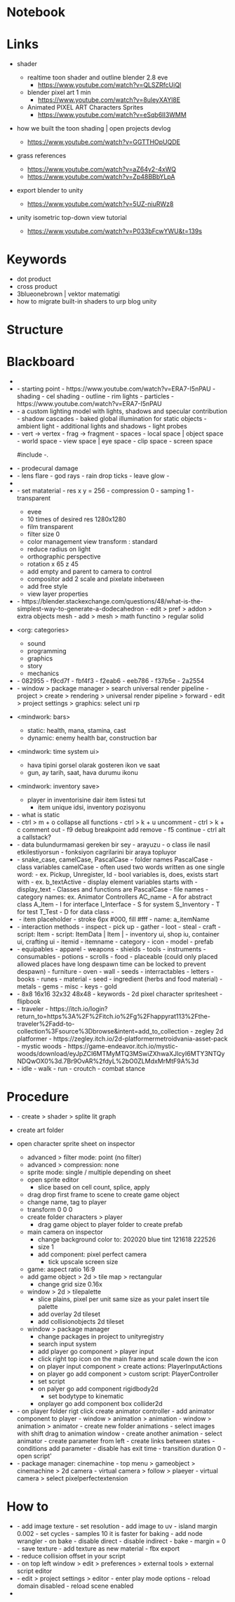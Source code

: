 # Notebook

# Links
- shader
    - realtime toon shader and outline blender 2.8 eve
        - https://www.youtube.com/watch?v=QLSZRfcUiQI
    - blender pixel art 1 min
        - https://www.youtube.com/watch?v=8uleyXAYl8E
    - Animated PIXEL ART Characters Sprites
        - https://www.youtube.com/watch?v=eSqb6II3WMM

- how we built the toon shading | open projects devlog
    - https://www.youtube.com/watch?v=GGTTHOpUQDE

- grass references
    - https://www.youtube.com/watch?v=aZ64y2-4xWQ
    - https://www.youtube.com/watch?v=Zp48BBbYLpA

- export blender to unity
    - https://www.youtube.com/watch?v=5UZ-niuRWz8

- unity isometric top-down view tutorial
    - https://www.youtube.com/watch?v=P033bFcwYWU&t=139s

# Keywords
- dot product
- cross product
- 3blueonebrown | vektor matematigi
- how to migrate built-in shaders to urp blog unity

# Structure


# Blackboard
- <math>
    - dot product
        - iki vektor arasindaki cos degeri 
        - range 0, 1 
        - isik ile normal vektorleri arasinda karsilastirma yapip uygun isiklandirma hesaplamasi icin uygulaniyor

- <pixel art shader reverse engineering>
    - starting point
        - https://www.youtube.com/watch?v=ERA7-I5nPAU
    - shading
        - cel shading
        - outline
        - rim lights
        - particles
            - https://www.youtube.com/watch?v=ERA7-I5nPAU

- <toon shading requirements>
    - a custom lighting model with lights, shadows and specular contribution
    - shadow cascades
    - baked global illumination for static objects
    - ambient light
    - additional lights and shadows
    - light probes

- <shader>
    - vert -> vertex
    - frag -> fragment 
    - spaces
        - local space | object space
        - world space
        - view space | eye space
        - clip space
        - screen space

    #include -. 

- <geometry nodes>
    - prodecural damage

- <effects>
    - lens flare
    - god rays
    - rain drop ticks
    - leave glow
    - 

- <model making stones>

- <blender pixel setup>
    - set mataterial
    - res x y = 256
    - compression 0
    - samping 1
    - transparent

    - evee
    - 10 times of desired res 1280x1280
    - film transparent
    - filter size 0
    - color management view transform : standard
    - reduce radius on light
    - orthographic perspective
    - rotation x 65 z 45
    - add empty and parent to camera to control
    - compositor add 2 scale and pixelate inbetween
    - add free style
    - view layer properties

- <solid test on blender>
    - https://blender.stackexchange.com/questions/48/what-is-the-simplest-way-to-generate-a-dodecahedron
    - edit > pref > addon > extra objects mesh
    - add > mesh > math functino > regular solid

- <org: categories>
    - sound
    - programming
    - graphics
    - story
    - mechanics

- <gradient daynight scale>
    - 082955
    - f9cd7f
    - fbf4f3
    - f2eab6
    - eeb786
    - f37b5e
    - 2a2554

- <universal render pipeline>
    - window > package manager > search universal render pipeline
    - project > create > rendering > universal render pipeline > forward
    - edit > project settings > graphics: select uni rp

- <mindwork: bars>
    - static: health, mana, stamina, cast
    - dynamic: enemy health bar, construction bar

- <mindwork: time system ui>
    - hava tipini gorsel olarak gosteren ikon ve saat
    - gun, ay tarih, saat, hava durumu ikonu

- <mindwork: inventory save>
    - player in inventorisine dair item listesi tut
        - item unique idsi, inventory pozisyonu


- <computer science>
    - what is static

- <visual studio>
    - ctrl > m + o  collapse all functions
    - ctrl > k + u  uncomment
    - ctrl > k + c  comment out
    - f9 debug breakpoint add remove
    - f5 continue
    - ctrl alt a callstack?

- <interface>
    - data bulundurmamasi gereken bir sey
    - arayuzu
    - o class ile nasil etkilestiyorsun
    - fonksiyon cagrilarini bir araya topluyor

- <Naming conventions>
    - snake_case, camelCase, PascalCase
    - folder names PascalCase
    - class variables camelCase
    - often used two words written as one single word: 
        - ex. Pickup, Unregister, Id
    - bool variables is, does, exists start with 
        - ex. b_textActive
    - display element variables starts with 
        - display_text 
    - Classes and functions are PascalCase
    - file names
        - category names: ex. Animator Controllers AC_name
        - A for abstract class A_Item
        - I for interface I_Interface
        - S for system S_Inventory
        - T for test    T_Test
        - D for data class
    - 

- <image conventions>
    - item placeholder 
        - stroke 6px #000, fill #fff
        - name: a_itemName

- <inventory>
    - interaction methods
        - inspect
        - pick up
        - gather
        - loot
        - steal
        - craft
    - script: Item
    - script: ItemData | Item | 
    - inventory ui, shop iu, container ui, crafting ui
        - itemid
        - itemname
        - category
        - icon
        - model
        - prefab

- <item categories>
    - equipables
        - apparel
        - weapons
        - shields
        - tools
        - instruments
    - consumables
        - potions
        - scrolls
        - food
    - placeable (could only placed allowed places have long despawn time can be locked to prevent despawn)
        - furniture
        - oven
        - wall
        - seeds
    - interractables
        - letters
        - books
        - runes
    - material
        - seed
        - ingredient (herbs and food material)
        - metals
        - gems
    - misc
        - keys
        - gold

- <size of character sheets>
    - 8x8 16x16 32x32 48x48
    - keywords
        - 2d pixel character spritesheet
        - flipbook

- <asset links>
    - traveler
        - https://itch.io/login?return_to=https%3A%2F%2Fitch.io%2Fg%2Fhappyrat113%2Fthe-traveler%2Fadd-to-collection%3Fsource%3Dbrowse&intent=add_to_collection
    - zegley 2d platformer 
        - https://zegley.itch.io/2d-platformermetroidvania-asset-pack
    - mystic woods
        - https://game-endeavor.itch.io/mystic-woods/download/eyJpZCI6MTMyMTQ3MSwiZXhwaXJlcyI6MTY3NTQyNDQwOX0%3d.7Br9OvAR%2fdyL%2bO0ZLMdxMrMtF9A%3d

- <basic character animations>
    - idle
    - walk
    - run
    - croutch
    - combat stance

# Procedure
- <wind effect>
    - create > shader > splite lit graph

- create art folder
- open character sprite sheet on inspector
    - advanced > filter mode: point (no filter)
    - advanced > compression: none
    - sprite mode: single / multiple depending on sheet
    - open sprite editor
        - slice based on cell count, splice, apply
    - drag drop first frame to scene to create game object
    - change name, tag to player
    - transform 0 0 0 
    - create folder characters > player
        - drag game object to player folder to create prefab
    - main camera on inspector
        - change background color to: 202020 blue tint 121618 222526
        - size 1
        - add component: pixel perfect camera
            - tick upscale screen size
    - game: aspect ratio 16:9
    - add game object > 2d > tile map > rectangular
        - change grid size 0.16x
    - window > 2d > tilepalette
        - slice plains, pixel per unit same size as your palet insert tile palette
        - add overlay 2d tileset
        - add collisionobjects 2d tileset
    - window > package manager
        - change packages in project to unityregistry
        - search input system
        - add player go component > player input
        - click right top icon on the main frame and scale down the icon
        - on player input component > create actions: PlayerInputActions
        - on player go add component > custom script: PlayerController
        - set script
        - on palyer go add component rigidbody2d
            - set bodytype to kinematic
        - onplayer go add component box collider2d
- <character animation>
    - on player folder rigt click create animator controller
    - add animator component to player
    - window > animation > animation
    - window > animation > animator
    - create new folder animations
    - select images with shift drag to animation window
    - create another animation
    - select animator
    - create parameter from left
    - create links between states
        - conditions add parameter
        - disable has exit time
        - transition duration 0
    - open script'

- <adding follow camera>
    - package manager: cinemachine
    - top menu > gameobject > cinemachine > 2d camera
    - virtual camera > follow > plaeyer
    - virtual camera > select pixelperfectextension


# How to
- <baking textures in blender>
    - add image texture 
    - set resolution
    - add image to uv
    - island margin 0.002
    - set cycles
        - samples 10 it is faster for baking
    - add node wrangler
    - on bake
        - disable direct
        - disable indirect
        - bake
    - margin = 0
    - save texture
    - add texture as new material
    - fbx export

- <collision is too wide>
    - reduce collision offset in your script

- <change text editor of unity>
    - on top left window > edit > preferences > external tools > external script editor

- <faster switch between play and edit mode>
    - edit > project settings > editor 
        - enter play mode options
        - reload domain disabled
        - reload scene enabled

- <template setup>
    - unity projesini yaratirken git root dosyasini sec 

